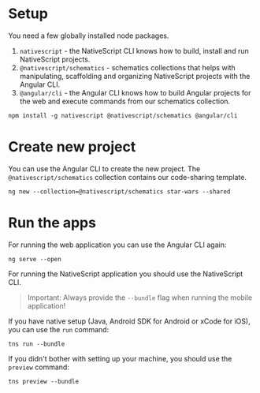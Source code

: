 # Setup

You need a few globally installed node packages.
1. `nativescript` - the NativeScript CLI knows how to build, install and run NativeScript projects.
2. `@nativescript/schematics` - schematics collections that helps with manipulating, scaffolding and organizing NativeScript projects with the Angular CLI.
3. `@angular/cli` - the Angular CLI knows how to build Angular projects for the web and execute commands from our schematics collection.

```
npm install -g nativescript @nativescript/schematics @angular/cli
```

# Create new project

You can use the Angular CLI to create the new project. The `@nativescript/schematics` collection contains our code-sharing template.

```
ng new --collection=@nativescript/schematics star-wars --shared
```

# Run the apps

For running the web application you can use the Angular CLI again:

```
ng serve --open 
```

For running the NativeScript application you should use the NativeScript CLI.
> Important: Always provide the `--bundle` flag when running the mobile application!

If you have native setup (Java, Android SDK for Android or xCode for iOS), you can use the `run` command:

```
tns run --bundle
```

If you didn't bother with setting up your machine, you should use the `preview` command:

```
tns preview --bundle
```

